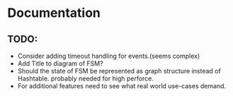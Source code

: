 # Documentation

## TODO: 
* Consider adding timeout handling for events.(seems complex)
* Add Title to diagram of FSM?
* Should the state of FSM be represented as graph structure instead of Hashtable. probably needed for high perforce.
* For additional features need to see what real world use-cases demand.